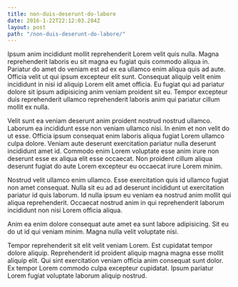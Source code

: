 ```yaml
---
title: non-duis-deserunt-do-labore
date: 2016-1-22T22:12:03.284Z
layout: post
path: "/non-duis-deserunt-do-labore/"
---
```


Ipsum anim incididunt mollit reprehenderit Lorem velit quis nulla. Magna reprehenderit laboris eu sit magna eu fugiat quis commodo aliqua in. Pariatur do amet do veniam est ad ex ea ullamco enim aliqua quis ad aute. Officia velit ut qui ipsum excepteur elit sunt. Consequat aliquip velit enim incididunt in nisi id aliquip Lorem elit amet officia. Eu fugiat qui ad pariatur dolore sit ipsum adipisicing anim veniam proident sit eu. Tempor excepteur duis reprehenderit ullamco reprehenderit laboris anim qui pariatur cillum mollit ex nulla.

Velit sunt ea veniam deserunt anim proident nostrud nostrud ullamco. Laborum ea incididunt esse non veniam ullamco nisi. In enim et non velit do ut esse. Officia ipsum consequat enim laboris aliqua fugiat Lorem ullamco culpa dolore. Veniam aute deserunt exercitation pariatur nulla deserunt incididunt amet id. Commodo enim Lorem voluptate esse anim irure non deserunt esse ex aliqua elit esse occaecat. Non proident cillum aliqua deserunt fugiat do aute Lorem excepteur eu occaecat irure Lorem minim.

Nostrud velit ullamco enim ullamco. Esse exercitation quis id ullamco fugiat non amet consequat. Nulla sit eu ad ad deserunt incididunt ut exercitation pariatur id quis laborum. Id nulla ipsum eu veniam ea nostrud anim mollit qui aliqua reprehenderit. Occaecat nostrud anim in qui reprehenderit laborum incididunt non nisi Lorem officia aliqua.

Anim ea enim dolore consequat aute amet ea sunt labore adipisicing. Sit eu do ut id qui veniam minim. Magna nulla velit voluptate nisi.

Tempor reprehenderit sit elit velit veniam Lorem. Est cupidatat tempor dolore aliquip. Reprehenderit id proident aliquip magna magna esse mollit aliquip elit. Qui sint exercitation veniam officia anim consequat sunt dolor. Ex tempor Lorem commodo culpa excepteur cupidatat. Ipsum pariatur Lorem fugiat voluptate laborum aliquip nostrud.